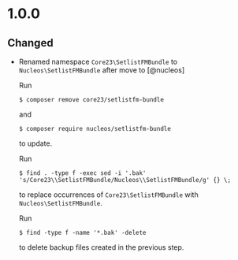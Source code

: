 # 1.0.0

## Changed

* Renamed namespace `Core23\SetlistFMBundle` to `Nucleos\SetlistFMBundle` after move to [@nucleos]

  Run

  ```
  $ composer remove core23/setlistfm-bundle
  ```

  and

  ```
  $ composer require nucleos/setlistfm-bundle
  ```

  to update.

  Run

  ```
  $ find . -type f -exec sed -i '.bak' 's/Core23\\SetlistFMBundle/Nucleos\\SetlistFMBundle/g' {} \;
  ```

  to replace occurrences of `Core23\SetlistFMBundle` with `Nucleos\SetlistFMBundle`.

  Run

  ```
  $ find -type f -name '*.bak' -delete
  ```

  to delete backup files created in the previous step.
